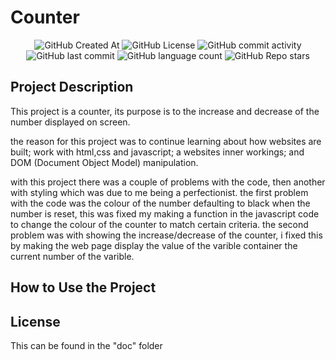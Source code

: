 # Counter

<div align="center">
    <img alt="GitHub Created At" src="https://img.shields.io/github/created-at/KieranPritchard/Counter">
    <img alt="GitHub License" src="https://img.shields.io/github/license/KieranPritchard/Counter">
    <img alt="GitHub commit activity" src="https://img.shields.io/github/commit-activity/t/KieranPritchard/Counter">
    <img alt="GitHub last commit" src="https://img.shields.io/github/last-commit/KieranPritchard/Counter">
    <img alt="GitHub language count" src="https://img.shields.io/github/languages/count/KieranPritchard/Counter">
    <img alt="GitHub Repo stars" src="https://img.shields.io/github/stars/KieranPritchard/Counter">
</div>

## Project Description

This project is a counter, its purpose is to the increase and decrease of the number displayed on screen.

the reason for this project was to continue learning about how websites are built; work with html,css and javascript; a websites inner workings; and DOM (Document Object Model) manipulation.

with this project there was a couple of problems with the code, then another with styling which was due to me being a perfectionist. the first problem with the code was the colour of the number defaulting to black when the number is reset, this was fixed my making a function in the javascript code to change the colour of the counter to match certain criteria. the second problem was with showing the increase/decrease of the counter, i fixed this by making the web page display the value of the varible container the current number of the varible.

## How to Use the Project

## License

This can be found in the "doc" folder
